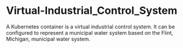 # Virtual-Industrial_Control_System
A Kubernetes container is a virtual industrial control system. 
It can be configured to represent a municipal water system based on the Flint, Michigan, municipal water system.
